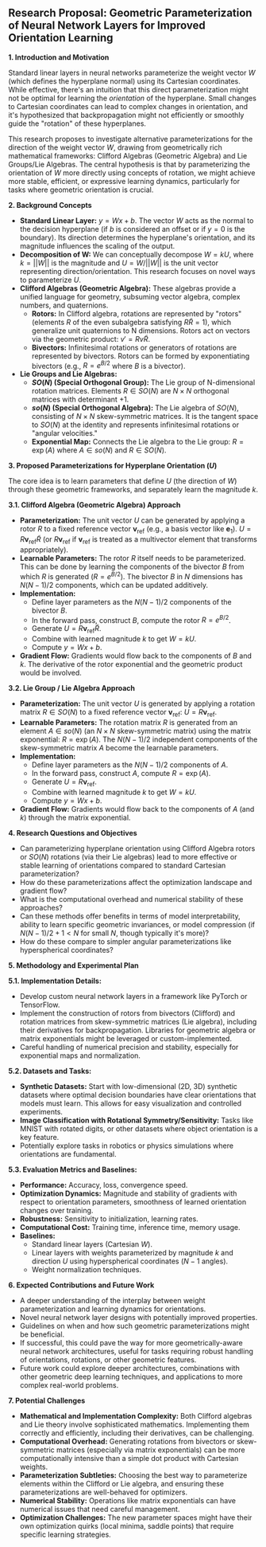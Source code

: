 ## Research Proposal: Geometric Parameterization of Neural Network Layers for Improved Orientation Learning

**1. Introduction and Motivation**

Standard linear layers in neural networks parameterize the weight vector $W$ (which defines the hyperplane normal) using its Cartesian coordinates. While effective, there's an intuition that this direct parameterization might not be optimal for learning the *orientation* of the hyperplane. Small changes to Cartesian coordinates can lead to complex changes in orientation, and it's hypothesized that backpropagation might not efficiently or smoothly guide the "rotation" of these hyperplanes.

This research proposes to investigate alternative parameterizations for the direction of the weight vector $W$, drawing from geometrically rich mathematical frameworks: Clifford Algebras (Geometric Algebra) and Lie Groups/Lie Algebras. The central hypothesis is that by parameterizing the orientation of $W$ more directly using concepts of rotation, we might achieve more stable, efficient, or expressive learning dynamics, particularly for tasks where geometric orientation is crucial.

**2. Background Concepts**

* **Standard Linear Layer:** $y = Wx + b$. The vector $W$ acts as the normal to the decision hyperplane (if $b$ is considered an offset or if $y=0$ is the boundary). Its direction determines the hyperplane's orientation, and its magnitude influences the scaling of the output.
* **Decomposition of W:** We can conceptually decompose $W = kU$, where $k=||W||$ is the magnitude and $U=W/||W||$ is the unit vector representing direction/orientation. This research focuses on novel ways to parameterize $U$.
* **Clifford Algebras (Geometric Algebra):** These algebras provide a unified language for geometry, subsuming vector algebra, complex numbers, and quaternions.
    * **Rotors:** In Clifford algebra, rotations are represented by "rotors" (elements $R$ of the even subalgebra satisfying $R\tilde{R}=1$), which generalize unit quaternions to N dimensions. Rotors act on vectors via the geometric product: $v' = Rv\tilde{R}$.
    * **Bivectors:** Infinitesimal rotations or generators of rotations are represented by bivectors. Rotors can be formed by exponentiating bivectors (e.g., $R = e^{B/2}$ where $B$ is a bivector).
* **Lie Groups and Lie Algebras:**
    * **$SO(N)$ (Special Orthogonal Group):** The Lie group of N-dimensional rotation matrices. Elements $R \in SO(N)$ are $N \times N$ orthogonal matrices with determinant +1.
    * **$so(N)$ (Special Orthogonal Algebra):** The Lie algebra of $SO(N)$, consisting of $N \times N$ skew-symmetric matrices. It is the tangent space to $SO(N)$ at the identity and represents infinitesimal rotations or "angular velocities."
    * **Exponential Map:** Connects the Lie algebra to the Lie group: $R = \exp(A)$ where $A \in so(N)$ and $R \in SO(N)$.

**3. Proposed Parameterizations for Hyperplane Orientation ($U$)**

The core idea is to learn parameters that define $U$ (the direction of $W$) through these geometric frameworks, and separately learn the magnitude $k$.

**3.1. Clifford Algebra (Geometric Algebra) Approach**
* **Parameterization:** The unit vector $U$ can be generated by applying a rotor $R$ to a fixed reference vector $\mathbf{v}_{\text{ref}}$ (e.g., a basis vector like $\mathbf{e}_1$).
    $U = R \mathbf{v}_{\text{ref}} \tilde{R}$ (or $R \mathbf{v}_{\text{ref}}$ if $\mathbf{v}_{\text{ref}}$ is treated as a multivector element that transforms appropriately).
* **Learnable Parameters:** The rotor $R$ itself needs to be parameterized. This can be done by learning the components of the bivector $B$ from which $R$ is generated ($R = e^{B/2}$). The bivector $B$ in $N$ dimensions has $N(N-1)/2$ components, which can be updated additively.
* **Implementation:**
    * Define layer parameters as the $N(N-1)/2$ components of the bivector $B$.
    * In the forward pass, construct $B$, compute the rotor $R = e^{B/2}$.
    * Generate $U = R \mathbf{v}_{\text{ref}} \tilde{R}$.
    * Combine with learned magnitude $k$ to get $W=kU$.
    * Compute $y = Wx+b$.
* **Gradient Flow:** Gradients would flow back to the components of $B$ and $k$. The derivative of the rotor exponential and the geometric product would be involved.

**3.2. Lie Group / Lie Algebra Approach**
* **Parameterization:** The unit vector $U$ is generated by applying a rotation matrix $R \in SO(N)$ to a fixed reference vector $\mathbf{v}_{\text{ref}}$: $U = R \mathbf{v}_{\text{ref}}$.
* **Learnable Parameters:** The rotation matrix $R$ is generated from an element $A \in so(N)$ (an $N \times N$ skew-symmetric matrix) using the matrix exponential: $R = \exp(A)$. The $N(N-1)/2$ independent components of the skew-symmetric matrix $A$ become the learnable parameters.
* **Implementation:**
    * Define layer parameters as the $N(N-1)/2$ components of $A$.
    * In the forward pass, construct $A$, compute $R = \exp(A)$.
    * Generate $U = R \mathbf{v}_{\text{ref}}$.
    * Combine with learned magnitude $k$ to get $W=kU$.
    * Compute $y = Wx+b$.
* **Gradient Flow:** Gradients would flow back to the components of $A$ (and $k$) through the matrix exponential.

**4. Research Questions and Objectives**

* Can parameterizing hyperplane orientation using Clifford Algebra rotors or $SO(N)$ rotations (via their Lie algebras) lead to more effective or stable learning of orientations compared to standard Cartesian parameterization?
* How do these parameterizations affect the optimization landscape and gradient flow?
* What is the computational overhead and numerical stability of these approaches?
* Can these methods offer benefits in terms of model interpretability, ability to learn specific geometric invariances, or model compression (if $N(N-1)/2 + 1 < N$ for small $N$, though typically it's more)?
* How do these compare to simpler angular parameterizations like hyperspherical coordinates?

**5. Methodology and Experimental Plan**

**5.1. Implementation Details:**
* Develop custom neural network layers in a framework like PyTorch or TensorFlow.
* Implement the construction of rotors from bivectors (Clifford) and rotation matrices from skew-symmetric matrices (Lie algebra), including their derivatives for backpropagation. Libraries for geometric algebra or matrix exponentials might be leveraged or custom-implemented.
* Careful handling of numerical precision and stability, especially for exponential maps and normalization.

**5.2. Datasets and Tasks:**
* **Synthetic Datasets:** Start with low-dimensional (2D, 3D) synthetic datasets where optimal decision boundaries have clear orientations that models must learn. This allows for easy visualization and controlled experiments.
* **Image Classification with Rotational Symmetry/Sensitivity:** Tasks like MNIST with rotated digits, or other datasets where object orientation is a key feature.
* Potentially explore tasks in robotics or physics simulations where orientations are fundamental.

**5.3. Evaluation Metrics and Baselines:**
* **Performance:** Accuracy, loss, convergence speed.
* **Optimization Dynamics:** Magnitude and stability of gradients with respect to orientation parameters, smoothness of learned orientation changes over training.
* **Robustness:** Sensitivity to initialization, learning rates.
* **Computational Cost:** Training time, inference time, memory usage.
* **Baselines:**
    * Standard linear layers (Cartesian $W$).
    * Linear layers with weights parameterized by magnitude $k$ and direction $U$ using hyperspherical coordinates ($N-1$ angles).
    * Weight normalization techniques.

**6. Expected Contributions and Future Work**

* A deeper understanding of the interplay between weight parameterization and learning dynamics for orientations.
* Novel neural network layer designs with potentially improved properties.
* Guidelines on when and how such geometric parameterizations might be beneficial.
* If successful, this could pave the way for more geometrically-aware neural network architectures, useful for tasks requiring robust handling of orientations, rotations, or other geometric features.
* Future work could explore deeper architectures, combinations with other geometric deep learning techniques, and applications to more complex real-world problems.

**7. Potential Challenges**

* **Mathematical and Implementation Complexity:** Both Clifford algebras and Lie theory involve sophisticated mathematics. Implementing them correctly and efficiently, including their derivatives, can be challenging.
* **Computational Overhead:** Generating rotations from bivectors or skew-symmetric matrices (especially via matrix exponentials) can be more computationally intensive than a simple dot product with Cartesian weights.
* **Parameterization Subtleties:** Choosing the best way to parameterize elements within the Clifford or Lie algebra, and ensuring these parameterizations are well-behaved for optimizers.
* **Numerical Stability:** Operations like matrix exponentials can have numerical issues that need careful management.
* **Optimization Challenges:** The new parameter spaces might have their own optimization quirks (local minima, saddle points) that require specific learning strategies.
